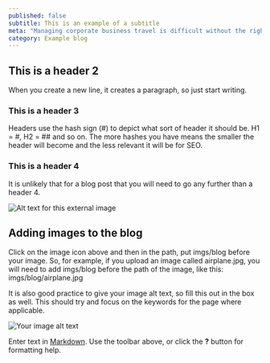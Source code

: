 ```yaml
---
published: false
subtitle: This is an example of a subtitle
meta: "Managing corporate business travel is difficult without the right help. Systemizing travel management can make it easier: here are 4 ways how."
category: Example blog
---
```

## This is a header 2
When you create a new line, it creates a paragraph, so just start writing.

### This is a header 3
Headers use the hash sign (#) to depict what sort of header it should be. H1 = #, H2 = ## and so on. The more hashes you have means the smaller the header will become and the less relevant it will be for SEO. 

### This is a header 4
It is unlikely that for a blog post that you will need to go any further than a header 4.

![Alt text for this external image](http://placehold.it/800x400)

## Adding images to the blog
Click on the image icon above and then in the path, put imgs/blog before your image. So, for example, if you upload an image called airplane.jpg, you will need to add imgs/blog before the path of the image, like this: imgs/blog/airplane.jpg

It is also good practice to give your image alt text, so fill this out in the box as well. This should try and focus on the keywords for the page where applicable. 

![Your image alt text]({{site.baseurl}}/imgs/blog/example-image.png)

Enter text in [Markdown](http://daringfireball.net/projects/markdown/). Use the toolbar above, or click the **?** button for formatting help.
